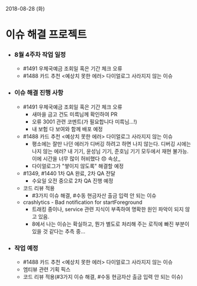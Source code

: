 2018-08-28 (화)

# 이슈 해결 프로젝트

- ### 8월 4주차 작업 일정

  - #1491 우체국예금 조회일 혹은 기간 체크 오류
  - #1488 카드 추천 <예상치 못한 에러> 다이얼로그 사라지지 않는 이슈

- ### 이슈 해결 진행 사항

  - #1491 우체국예금 조회일 혹은 기간 체크 오류
    - 새마을 금고 건도 미륵님께 확인하여 PR
    - 오류 3001 관련 코멘트(가 필요합니다 미륵님...!)
    - 내 보험 다 보여와 함께 배포 예정
  - #1488 카드 추천 <예상치 못한 에러> 다이얼로그 사라지지 않는 이슈
    - 평소에는 잘만 나던 에러가 디버깅 하려고 하면 나지 않는다. 디버깅 시에는 나지 않는 에러? 내 기기, 윤성님 기기, 준호님 기기 모두에서 재현 불가능. 이에 시간을 너무 많이 허비했다 😞 속상,,
    - 다이얼로그가 "쌓이지 않도록" 해결할 예정
  - #1349, #1440 1차 QA 완료, 2차 QA 전달
    - 수요일 오전 중으로 2차 QA 진행 예정
  - 코드 리뷰 적용
    - #3가지 이슈 해결, #수동 현금자산 출금 입력 안 되는 이슈
  - crashlytics - Bad notification for startForeground
    - 트래킹 중이나, service 관련 지식이 부족하여 명확한 원인 파악이 되지 않고 있음.
    - 8에서 나는 이슈는 확실하고, 뭔가 별도로 처리해 주는 로직에 빠진 부분이 있을 것 같다는 추측 중...

- ### 작업 예정

  - #1488 카드 추천 <예상치 못한 에러> 다이얼로그 사라지지 않는 이슈
  - 엠티뷰 관련 기획 픽스
  - 코드 리뷰 적용(#3가지 이슈 해결, #수동 현금자산 출금 입력 안 되는 이슈)

